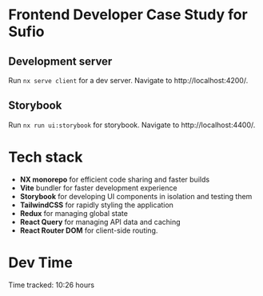 # Frontend Developer Case Study for Sufio

## Development server

Run `nx serve client` for a dev server. Navigate to http://localhost:4200/. 

## Storybook 

Run `nx run ui:storybook` for storybook. Navigate to http://localhost:4400/. 


# Tech stack
- **NX monorepo** for efficient code sharing and faster builds
- **Vite** bundler for faster development experience
- **Storybook** for developing UI components in isolation and testing them
- **TailwindCSS** for rapidly styling the application
- **Redux** for managing global state
- **React Query** for managing API data and caching
- **React Router DOM** for client-side routing.

# Dev Time
Time tracked: 10:26 hours
